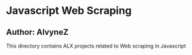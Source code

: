 # Javascript Web Scraping
## Author: AlvyneZ
This directory contains ALX projects related to Web scraping in Javascript
